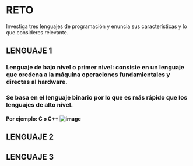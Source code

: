 # RETO
Investiga tres lenguajes de programación y enuncia sus características y lo que consideres relevante.

## LENGUAJE 1
### Lenguaje de bajo nivel o primer nivel: consiste en un lenguaje que oredena a la máquina operaciones fundamientales y directas al hardware. 
### Se basa en el lenguaje binario por lo que es más rápido que los lenguajes de alto nivel.
#### Por ejemplo: C o C++ ![image](https://user-images.githubusercontent.com/104279687/166123644-6bf851ce-869e-4d2f-b24f-8cca232cd32a.png)


## LENGUAJE 2

## LENGUAJE 3
